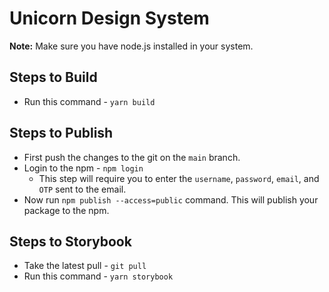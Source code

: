 
# Unicorn Design System

**Note:** Make sure you have node.js installed in your system.

## Steps to Build 
- Run this command - `yarn build`


## Steps to Publish
- First push the changes to the git on the `main` branch.
- Login to the npm - `npm login`
    - This step will require you to enter the `username`, `password`, `email`, and `OTP` sent to the email.
- Now run `npm publish --access=public` command. This will publish your package to the npm.

## Steps to Storybook
- Take the latest pull - `git pull`
- Run this command - `yarn storybook`